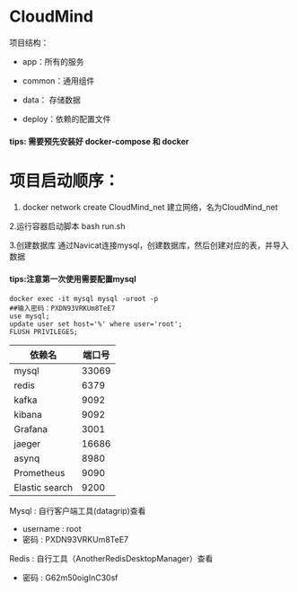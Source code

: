# CloudMind

项目结构：
- app：所有的服务

- common：通用组件

- data： 存储数据

- deploy：依赖的配置文件


#### tips: 需要预先安装好 docker-compose 和 docker

# 项目启动顺序：
1. docker network create CloudMind_net
建立网络，名为CloudMind_net

2.运行容器启动脚本
bash run.sh

3.创建数据库
通过Navicat连接mysql，创建数据库，然后创建对应的表，并导入数据

#### tips:注意第一次使用需要配置mysql
```shell
docker exec -it mysql mysql -uroot -p
##输入密码：PXDN93VRKUm8TeE7
use mysql;
update user set host='%' where user='root';
FLUSH PRIVILEGES;
```

| 依赖名   | 端口号  |
|-------|------|
| mysql | 33069 |
| redis | 6379 |
| kafka | 9092 |
| kibana | 9092 |
| Grafana | 3001 |
|jaeger | 16686 |
|asynq| 8980 |
| Prometheus | 9090 |
| Elastic search | 9200 |


Mysql :  自行客户端工具(datagrip)查看
- username : root
- 密码 : PXDN93VRKUm8TeE7

Redis :  自行工具（AnotherRedisDesktopManager）查看
- 密码 : G62m50oigInC30sf